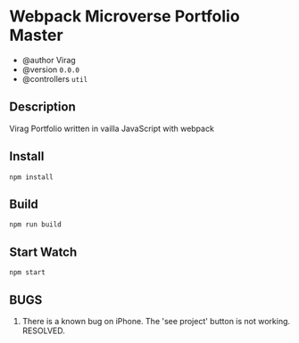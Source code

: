 # Webpack Microverse Portfolio Master

* @author  Virag 
* @version `0.0.0`
* @controllers `util`

## Description
Virag Portfolio written in vailla JavaScript with webpack

## Install
`npm install`

## Build 
`npm run build`

## Start Watch
`npm start`


## BUGS
1. There is a known bug on iPhone. The 'see project' button is not working. RESOLVED.
